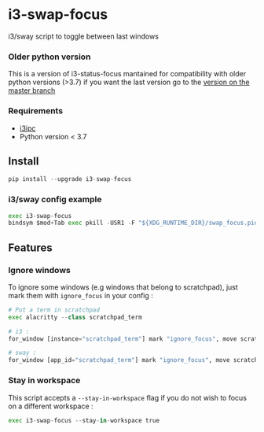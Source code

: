 # i3-swap-focus

i3/sway script to toggle between last windows

### Older python version

This is a version of i3-status-focus mantained for compatibility with older python versions (>3.7) if 
you want the last version go to the [version on the master branch](https://github.com/olivierlemoal/i3-swap-focus/)

### Requirements

* [i3ipc](https://github.com/altdesktop/i3ipc-python)
* Python version < 3.7

## Install

```python
pip install --upgrade i3-swap-focus
```

### i3/sway config example

```python
exec i3-swap-focus
bindsym $mod+Tab exec pkill -USR1 -F "${XDG_RUNTIME_DIR}/swap_focus.pid"
```

## Features

### Ignore windows

To ignore some windows (e.g windows that belong to scratchpad), just mark them with ``ignore_focus`` in your config :

```python
# Put a term in scratchpad
exec alacritty --class scratchpad_term

# i3 :
for_window [instance="scratchpad_term"] mark "ignore_focus", move scratchpad

# sway :
for_window [app_id="scratchpad_term"] mark "ignore_focus", move scratchpad
```

### Stay in workspace

This script accepts a ``--stay-in-workspace`` flag if you do not wish to focus on a different workspace :
```python
exec i3-swap-focus --stay-in-workspace true
```
